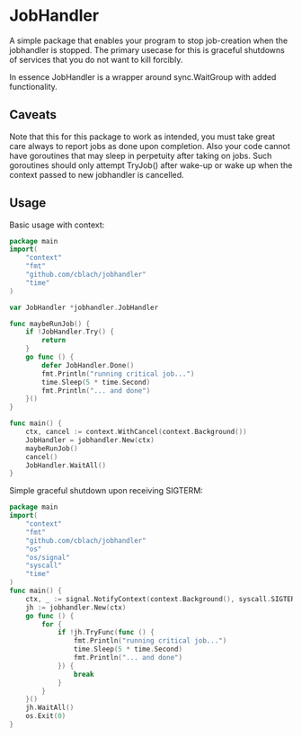 # JobHandler

A simple package that enables your program to stop job-creation when the jobhandler is stopped.
The primary usecase for this is graceful shutdowns of services that you do not want to kill forcibly.

In essence JobHandler is a wrapper around sync.WaitGroup with added functionality.

## Caveats
Note that this for this package to work as intended, you must take great care always to report jobs as done upon completion. Also your code cannot have goroutines that may sleep in perpetuity after taking on jobs. Such goroutines should only attempt TryJob() after wake-up or wake up when the context passed to new jobhandler is cancelled.

## Usage

Basic usage with context:
```go
package main
import(
    "context"
    "fmt"
    "github.com/cblach/jobhandler"
    "time"
)

var JobHandler *jobhandler.JobHandler

func maybeRunJob() {
    if !JobHandler.Try() {
        return
    }
    go func () {
        defer JobHandler.Done()
        fmt.Println("running critical job...")
        time.Sleep(5 * time.Second)
        fmt.Println("... and done")
    }()
}

func main() {
    ctx, cancel := context.WithCancel(context.Background())
    JobHandler = jobhandler.New(ctx)
    maybeRunJob()
    cancel()
    JobHandler.WaitAll()
}
```

Simple graceful shutdown upon receiving SIGTERM:
```go
package main
import(
    "context"
    "fmt"
    "github.com/cblach/jobhandler"
    "os"
    "os/signal"
    "syscall"
    "time"
)
func main() {
    ctx, _ := signal.NotifyContext(context.Background(), syscall.SIGTERM)
    jh := jobhandler.New(ctx)
    go func () {
        for {
            if !jh.TryFunc(func () {
                fmt.Println("running critical job...")
                time.Sleep(5 * time.Second)
                fmt.Println("... and done")
            }) {
                break
            }
        }
    }()
    jh.WaitAll()
    os.Exit(0)
}
```
